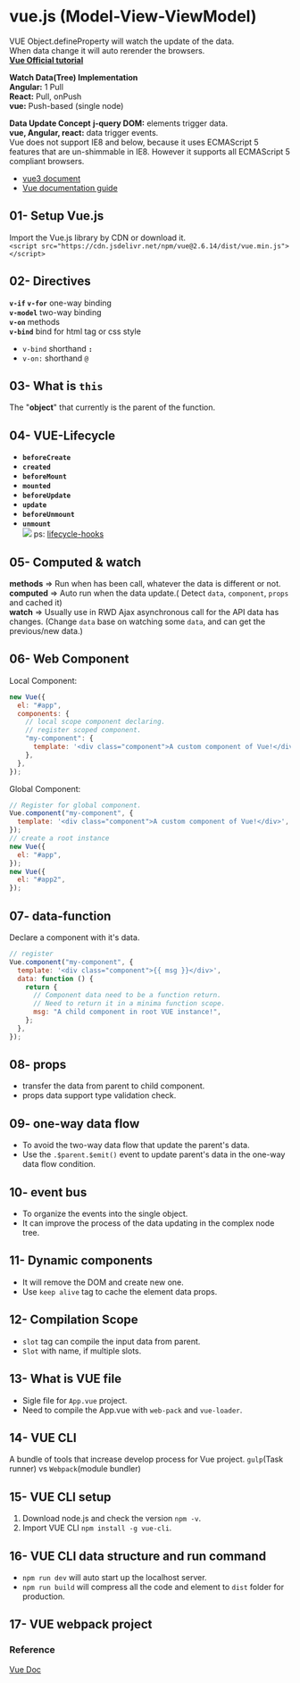 # **vue.js (Model-View-ViewModel)**

VUE Object.defineProperty will watch the update of the data.  
When data change it will auto rerender the browsers.  
[**Vue Official tutorial**](https://www.vuemastery.com/courses/intro-to-vue-js/vue-instance)

**Watch Data(Tree) Implementation**  
**Angular:** 1 Pull  
**React:** Pull, onPush  
**vue:** Push-based (single node)

**Data Update Concept**
**j-query DOM:** elements trigger data.  
**vue, Angular, react:** data trigger events.  
Vue does not support IE8 and below, because it uses ECMAScript 5 features that are un-shimmable in IE8. However it supports all ECMAScript 5 compliant browsers.

- [vue3 document](https://vuejs.org/v2/guide/installation.html)
- [Vue documentation guide](https://scrimba.com/playlist/pXKqta)

## 01- Setup Vue.js

Import the Vue.js library by CDN or download it.  
`<script src="https://cdn.jsdelivr.net/npm/vue@2.6.14/dist/vue.min.js"></script>`

## 02- Directives

**`v-if` `v-for`** one-way binding  
**`v-model`** two-way binding  
**`v-on`** methods  
**`v-bind`** bind for html tag or css style

- `v-bind` shorthand **`:`**
- `v-on:` shorthand `@`

## 03- What is `this`

The "**object**" that currently is the parent of the function.

## 04- VUE-Lifecycle

- **`beforeCreate`**
- **`created`**
- **`beforeMount`**
- **`mounted`**
- **`beforeUpdate`**
- **`update`**
- **`beforeUnmount`**
- **`unmount`**  
  ![](https://github.com/D50000/Vue.js-D5000/blob/main/asset/vue_lifecycle.png)
  ps: [lifecycle-hooks](https://github.com/kurotanshi/hexschool-vue/blob/master/06-lifecycle-hooks.html)

## 05- Computed & watch

**methods** => Run when has been call, whatever the data is different or not.  
**computed** => Auto run when the data update.( Detect `data`, `component`, `props` and cached it)  
**watch** => Usually use in RWD Ajax asynchronous call for the API data has changes. (Change `data` base on watching some `data`, and can get the previous/new data.)

## 06- Web Component

Local Component:

```javascript
new Vue({
  el: "#app",
  components: {
    // local scope component declaring.
    // register scoped component.
    "my-component": {
      template: '<div class="component">A custom component of Vue!</div>',
    },
  },
});
```

Global Component:

```javascript
// Register for global component.
Vue.component("my-component", {
  template: '<div class="component">A custom component of Vue!</div>',
});
// create a root instance
new Vue({
  el: "#app",
});
new Vue({
  el: "#app2",
});
```

## 07- data-function

Declare a component with it's data.

```javascript
// register
Vue.component("my-component", {
  template: '<div class="component">{{ msg }}</div>',
  data: function () {
    return {
      // Component data need to be a function return.
      // Need to return it in a minima function scope.
      msg: "A child component in root VUE instance!",
    };
  },
});
```

## 08- props

- transfer the data from parent to child component.
- props data support type validation check.

## 09- one-way data flow

- To avoid the two-way data flow that update the parent's data.
- Use the `.$parent.$emit()` event to update parent's data in the one-way data flow condition.

## 10- event bus

- To organize the events into the single object.
- It can improve the process of the data updating in the complex node tree.

## 11- Dynamic components

- It will remove the DOM and create new one.
- Use `keep alive` tag to cache the element data props.

## 12- Compilation Scope

- `slot` tag can compile the input data from parent.
- `Slot` with name, if multiple slots.

## 13- What is VUE file

- Sigle file for `App.vue` project.
- Need to compile the App.vue with `web-pack` and `vue-loader`.

## 14- VUE CLI

A bundle of tools that increase develop process for Vue project.
`gulp`(Task runner) vs `Webpack`(module bundler)

## 15- VUE CLI setup

1. Download node.js and check the version `npm -v`.
2. Import VUE CLI `npm install -g vue-cli`.

## 16- VUE CLI data structure and run command

- `npm run dev` will auto start up the localhost server.
- `npm run build` will compress all the code and element to `dist` folder for production.

## 17- VUE webpack project

### Reference

[Vue Doc](https://vuejs.org/guide/introduction.html)
